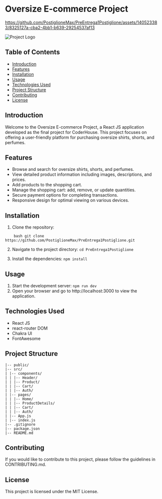 # Oversize E-commerce Project

https://github.com/PostiglioneMax/PreEntrega1Postiglione/assets/140523383/8325127a-cba2-4bb1-b639-29254537af13

![Project Logo](path/to/logo.png) <!-- Replace with the path to your project logo -->

## Table of Contents

-   [Introduction](#introduction)
-   [Features](#features)
-   [Installation](#installation)
-   [Usage](#usage)
-   [Technologies Used](#technologies-used)
-   [Project Structure](#project-structure)
-   [Contributing](#contributing)
-   [License](#license)

## Introduction

Welcome to the Oversize E-commerce Project, a React JS application developed as the final project for CoderHouse. This project focuses on offering a user-friendly platform for purchasing oversize shirts, shorts, and perfumes.

## Features

-   Browse and search for oversize shirts, shorts, and perfumes.
-   View detailed product information including images, descriptions, and prices.
-   Add products to the shopping cart.
-   Manage the shopping cart: add, remove, or update quantities.
-   Secure payment options for completing transactions.
-   Responsive design for optimal viewing on various devices.

## Installation

1. Clone the repository:

```
    bash git clone https://github.com/PostiglioneMax/PreEntrega1Postiglione.git
```

2. Navigate to the project directory:
   `cd PreEntrega1Postiglione`

3. Install the dependencies: `npm install`

## Usage

1. Start the development server: `npm run dev`
2. Open your browser and go to http://localhost:3000 to view the application.

## Technologies Used

-   React JS
-   react-router DOM
-   Chakra UI
-   FontAwesome

## Project Structure

```
|-- public/
|-- src/
| |-- components/
| | |-- Header/
| | |-- Product/
| | |-- Cart/
| | |-- Auth/
| |-- pages/
| | |-- Home/
| | |-- ProductDetails/
| | |-- Cart/
| | |-- Auth/
| |-- App.js
| |-- index.js
|-- .gitignore
|-- package.json
|-- README.md
```

## Contributing

If you would like to contribute to this project, please follow the guidelines in CONTRIBUTING.md.

## License

This project is licensed under the MIT License.
